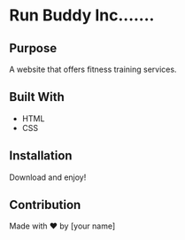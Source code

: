 # Run Buddy Inc.......

## Purpose
A website that offers fitness training services. 

## Built With
* HTML
* CSS

## Installation
Download and enjoy!

## Contribution
Made with ❤️ by [your name]

